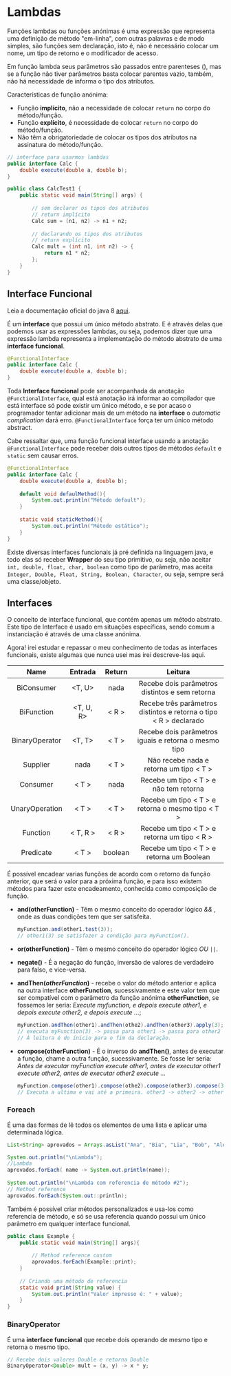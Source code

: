 # Lambdas 

Funções lambdas ou funções anónimas é uma expressão que representa uma definição de método "em-linha", com outras palavras e de modo simples, são funções sem declaração, isto é, não é necessário colocar um nome, um tipo de retorno e o modificador de acesso.

Em função lambda seus parâmetros são passados entre parenteses (), mas se a função não tiver parâmetros basta colocar parentes vazio, também, não há necessidade de informa o tipo dos atributos.

Características de função anónima: 

+ Função **implícito**, não a necessidade de colocar `return` no corpo do método/função.
+ Função **explícito**, é necessidade de colocar `return` no corpo do método/função.
+ Não têm a obrigatoriedade de colocar os tipos dos atributos na assinatura do método/função.

```java
// interface para usarmos lambdas
public interface Calc {	
	double execute(double a, double b);
}

public class CalcTest1 {
	public static void main(String[] args) {
        
        // sem declarar os tipos dos atributos
        // return implícito
        Calc sum = (n1, n2) -> n1 + n2;
        
        // declarando os tipos dos atributos
        // return explícito
        Calc mult = (int n1, int n2) -> {
            return n1 * n2;
        };
    }
}
```

## Interface Funcional

Leia a documentação oficial do java 8 [aqui](https://docs.oracle.com/javase/8/docs/api/java/util/function/package-summary.html).

É um **interface** que possui um único método abstrato. E é através delas que podemos usar as expressões lambdas, ou seja, podemos dizer que uma expressão lambda representa a implementação do método abstrato de uma **interface funcional**.

```java
@FunctionalInterface
public interface Calc {	
	double execute(double a, double b);
}
```

Toda **Interface funcional** pode ser acompanhada da anotação `@FunctionalInterface`, qual está anotação irá informar ao compilador que está interface só pode existir um único método, e se por acaso o programador tentar adicionar mais de um método na **interface** o *automatic complication* dará erro. `@FunctionalInterface` força ter um único método abstract.

Cabe ressaltar que, uma função funcional interface usando a anotação `@FunctionalInterface` pode receber dois outros tipos de métodos `default`  e `static` sem causar erros.

```java
@FunctionalInterface
public interface Calc {	
	double execute(double a, double b);
    
    default void defaulMethod(){
        System.out.println("Método default");
    }
    
    static void staticMethod(){
        System.out.println("Método estático");
    }
}
```

Existe diversas interfaces funcionais já pré definida na linguagem java, e todo elas só receber **Wrapper** do seu tipo primitivo, ou seja, não aceitar `int, double, float, char, boolean` como tipo de parâmetro, mas aceita `Integer, Double, Float, String, Boolean, Character`, ou seja, sempre será uma classe/objeto.

## Interfaces

O conceito de interface funcional, que contém apenas um método abstrato. Este tipo de Interface é usado em situações específicas, sendo comum a instanciação é através de uma classe anónima. 

Agora! irei estudar e repassar o meu conhecimento de todas as interfaces funcionais, existe algumas que nunca usei mas irei descreve-las aqui.

Name | Entrada | Return | Leitura
:-------: | :-------: | :-------: | :-----:
BiConsumer| <T, U> | nada | Recebe dois parâmetros distintos e sem retorna
BiFunction | <T, U, R> | < R > | Recebe três parâmetros distintos e retorna o tipo < R > declarado 
BinaryOperator | <T, T> | < T > | Recebe dois parâmetros iguais e retorna o mesmo tipo
Supplier | nada | < T > | Não recebe nada e retorna um tipo < T >
Consumer | < T > | nada | Recebe um tipo < T > e não tem retorna 
UnaryOperation | < T > | < T > | Recebe um tipo < T > e retorna o mesmo tipo < T > 
Function | < T, R > | < R > | Recebe um tipo < T > e retorna um tipo < R > 
Predicate | < T > | boolean | Recebe um tipo < T > e retorna um Boolean 

É possível encadear varias funções de acordo com o retorno da função anterior, que será o valor para a próxima função, e para isso existem métodos para fazer este encadeamento, conhecida como composição de função.

+ **and(otherFunction)** - Têm o mesmo conceito do operador lógico *&&* , onde as duas condições tem que ser satisfeita.

  ```java
  myFunction.and(other1.test(3));
  // other1(3) se satisfazer a condição para myFunction().
  ```

+ **or(otherFunction)** - Têm o mesmo conceito do operador lógico *OU* `||`.

+ **negate()** - É a negação do função, inversão de valores de verdadeiro para falso, e vice-versa.

+ **andThen(*otherFunction*)** - recebe o valor do método anterior e aplica na outra interface **otherFunction**, sucessivamente e este valor tem que ser compatível  com o parâmetro da função anónima **otherFunction**, se fossemos ler seria: *Execute myfunction, e depois execute other1, e depois execute other2, e depois execute ...*;

  ```java
  myFunction.andThen(other1).andThen(othe2).andThen(other3).apply(3);
  // executa myFunction(3) -> passa para other1 -> passa para other2 -> passa para other3.
  // Á leitura é do ínicio para o fim da declaração.
  ```

+ **compose(otherFunction)** - É o inverso do **andThen()**, antes de executar a função, chame a outra função, sucessivamente. Se fosse ler seria: *Antes de executar myFunction execute other1, antes de executar other1 execute other2, antes de executar other2 execute ...*

  ```java
  myFunction.compose(other1).compose(othe2).compose(other3).compose(3);
  // Executa a ultima e vai até a primeira. other3 -> other2 -> other1 -> myFunction
  ```

### Foreach

É uma das formas de lê todos os elementos de uma lista e aplicar uma determinada lógica.

```java
List<String> aprovados = Arrays.asList("Ana", "Bia", "Lia", "Bob", "Alex");

System.out.println("\nLambda");
//Lambda
aprovados.forEach( name -> System.out.println(name));
		
System.out.println("\nLambda com referencia de método #2");
// Method reference
aprovados.forEach(System.out::println);
```

Também é possível criar métodos personalizados e usa-los como referencia de método, e só se usa referencia quando possui um único parâmetro em qualquer interface funcional.

```java
public class Example {
    public static void main(String[] args){
    
        // Method reference custom
		aprovados.forEach(Example::print);
    }
 
    // Criando uma método de referencia
    static void print(String value) {
        System.out.println("Valor impresso é: " + value);
    }
}
```

### BinaryOperator<T>

É uma **interface funcional** que recebe dois operando de mesmo tipo e retorna o mesmo tipo.

```java
// Recebe dois valores Double e retorna Double
BinaryOperator<Double> mult = (x, y) -> x * y;
```

